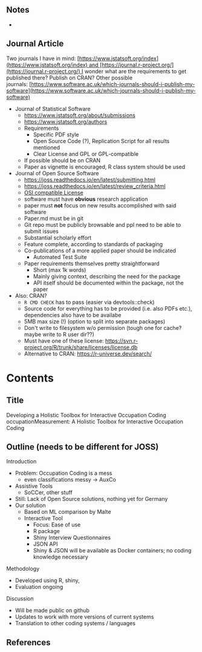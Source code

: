 ## Notes
- 

## Journal Article
Two journals I have in mind: [https://www.jstatsoft.org/index](https://www.jstatsoft.org/index) and [https://journal.r-project.org/](https://journal.r-project.org/) I wonder what are the requirements to get published there? Publish on CRAN? Other possible journals: [https://www.software.ac.uk/which-journals-should-i-publish-my-software](https://www.software.ac.uk/which-journals-should-i-publish-my-software)

- Journal of Statistical Software
	- https://www.jstatsoft.org/about/submissions
	- https://www.jstatsoft.org/authors
	- Requirements
		- Specific PDF style
		- Open Source Code (?), Replication Script for all results mentioned
		- Clear License and GPL or GPL-compatible
	- If possible should be on CRAN
	- Paper as vignette is encouraged, R class system should be used
- Journal of Open Source Software
	- https://joss.readthedocs.io/en/latest/submitting.html
	- https://joss.readthedocs.io/en/latest/review_criteria.html
	- [OSI compatible License](https://opensource.org/licenses)
	- software must have **obvious** research application
	- paper must **not** focus on new results accomplished with said software
	- Paper.md must be in git
	- Git repo must be publicly browsable and ppl need to be able to submit issues
	- Substantial scholarly effort
	- Feature complete, according to standards of packaging
	- Co-publications of a more applied paper should be indicated
		- Automated Test Suite
	- Paper requirements themselves pretty straightforward
		- Short (max 1k words)
		- Mainly giving context, describing the need for the package
		- API itself should be documented within the package, not the paper
- Also: CRAN?
	- `R CMD CHECK` has to pass (easier via devtools::check)
	- Source code for everything has to be provided (i.e. also PDFs etc.), dependencies also have to be availabe
	- 5MB max size (!) (option to split into separate packages)
	- Don't write to filesystem w/o permission (tough one for cache? maybe write to R user dir??)
	- Must have one of these license: https://svn.r-project.org/R/trunk/share/licenses/license.db
	- Alternative to CRAN: https://r-universe.dev/search/

# Contents

## Title
Developing a Holistic Toolbox for Interactive Occupation Coding
occupationMeasurement: A Holistic Toolbox for Interactive Occupation Coding

## Outline (needs to be different for JOSS)

Introduction

- Problem: Occupation Coding is a mess
	- even classifications messy -> AuxCo
- Assistive Tools
	- SoCCer, other stuff
- Still: Lack of Open Source solutions, nothing yet for Germany
- Our solution
	- Based on ML comparison by Malte
	- Interactive Tool
		- Focus: Ease of use
		- R package
		- Shiny Interview Questionnaires
		- JSON API
		- Shiny & JSON will be available as Docker containers; no coding knowledge necessary

Methodology

- Developed using R, shiny, 
- Evaluation ongoing

Discussion

- Will be made public on github
- Updates to work with more versions of current systems
- Translation to other coding systems / languages

## References

